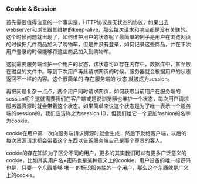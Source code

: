 ### Cookie & Session 

首先需要值得注意的一个事实是，HTTP协议是无状态的协议，如果出去webserver和浏览器其维护的keep-alive，那么每次请求和响应都是没有关联的。这个时候问题就出现了，如何维护用户的状态呢？最简单的例子是用户在浏览网页的时候把几件商品加入了购物车，但是并没有登录，如何记录这些商品，并在下次用户登录的时候能够将这些商品加入到购物车。

这就需要服务端维护一个用户的状态，该状态可以存在内存中，数据库中，甚至放在磁盘的文件中。等到下次用户再此请求网页的时候，服务器就会根据用户的状态返回不一样的内容。这个很简单的 存在服务端的 状态 就被成为session。

再把问题复杂一点点，两个用户同时请求网页，如何获取当前用户在服务端的session呢？这就需要我们在客户端或是说浏览器也维护一个状态，每次用户请求服务器资源时就会带着这个状态。如果简单来说这个状态是为了唯一表示一个服务端的session的，我们应该称之为session ID，但我们给它一个更加fashion的名字为cookie。

cookie在用户第一次向服务端请求资源时就会生成，然后下发给客户端，以后的每次资源请求都会带着这个东西以告诉服务端自己是那个尊贵的客人。

cookie的存在知识为了区分不同的用户，更多的其实我们可以有更多广泛意义的cookie，比如其实用户名+密码也是某种意义上的cookie，用户设备的唯一标识码也是，只要一个东西能够 唯一 的标识服务端的一个用户，那么这个东西就是广义上的cookie。